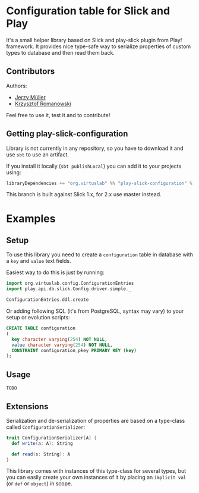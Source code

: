 Configuration table for Slick and Play
======================================

It's a small helper library based on Slick and play-slick plugin from Play! framework. It provides nice type-safe way to serialize properties of custom types to database and then read them back.

Contributors
------------
Authors:
* [Jerzy Müller](https://github.com/Kwestor)
* [Krzysztof Romanowski](https://github.com/romanowski)

Feel free to use it, test it and to contribute!

Getting play-slick-configuration
--------------------------------

Library is not currently in any repository, so you have to download it and use `sbt` to use an artifact.

If you install it locally (`sbt publishLocal`) you can add it to your projects using:

```scala
libraryDependencies += "org.virtuslab" %% "play-slick-configuration" % "0.2"
```

This branch is built against Slick 1.x, for 2.x use master instead.

Examples
========

Setup
-----

To use this library you need to create a `configuration` table in database with a `key` and `value` text fields.

Easiest way to do this is just by running:

```scala
import org.virtuslab.config.ConfigurationEntries
import play.api.db.slick.Config.driver.simple._

ConfigurationEntries.ddl.create
```

Or adding following SQL (it's from PostgreSQL, syntax may vary) to your setup or evolution scripts:

```sql
CREATE TABLE configuration
(
  key character varying(254) NOT NULL,
  value character varying(254) NOT NULL,
  CONSTRAINT configuration_pkey PRIMARY KEY (key)
);
```

Usage
-----

`TODO`

Extensions
----------

Serialization and de-serialization of properties are based on a type-class called `ConfigurationSerializer`:

```scala
trait ConfigurationSerializer[A] {
  def write(a: A): String

  def read(s: String): A
}
```

This library comes with instances of this type-class for several types, but you can easily create your own instances of it by placing an `implicit val` (or `def` or `object`) in scope.
